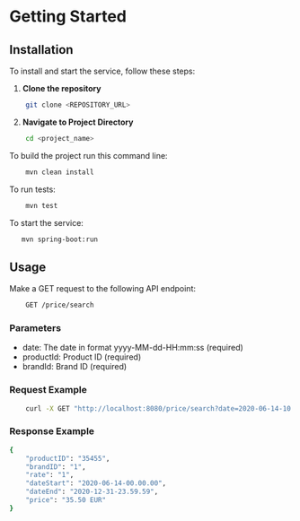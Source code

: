 # Getting Started

## Installation

To install and start the service, follow these steps:

1. **Clone the repository**

```bash
    git clone <REPOSITORY_URL>
```

2. **Navigate to Project Directory**

```bash
    cd <project_name>
```

To build the project run this command line:

```bash
    mvn clean install
```

To run tests:

```bash
    mvn test
```

To start the service:

```bash
   mvn spring-boot:run
```

## Usage

Make a GET request to the following API endpoint:

```bash
    GET /price/search
```

### Parameters

- date: The date in format yyyy-MM-dd-HH:mm:ss (required)
- productId: Product ID (required)
- brandId: Brand ID (required)

### Request Example

```bash
    curl -X GET "http://localhost:8080/price/search?date=2020-06-14-10.00.00&productId=35455&brandId=1"
```

### Response Example

```bash
{
    "productID": "35455",
    "brandID": "1",
    "rate": "1",
    "dateStart": "2020-06-14-00.00.00",
    "dateEnd": "2020-12-31-23.59.59",
    "price": "35.50 EUR"
}
```
